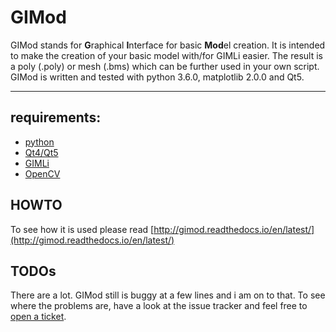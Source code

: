 # GIMod
GIMod stands for **G**raphical **I**nterface for basic **Mod**el creation. It is intended to make the creation of your basic model with/for GIMLi easier. The result is a poly (.poly) or mesh (.bms) which can be further used in your own script. GIMod is written and tested with python 3.6.0, matplotlib 2.0.0 and Qt5.

---
## requirements:
+ [python](https://www.python.org/downloads/)
+ [Qt4/Qt5](https://www.qt.io/download/)
+ [GIMLi](http://www.pygimli.org/installation.html)
+ [OpenCV](http://opencv.org/downloads.html)

## HOWTO
To see how it is used please read [http://gimod.readthedocs.io/en/latest/](http://gimod.readthedocs.io/en/latest/)

## TODOs
There are a lot. GIMod still is buggy at a few lines and i am on to that.
To see where the problems are, have a look at the issue tracker and feel free to [open a
ticket](https://github.com/frodo4fingers/gimod/issues).
